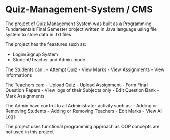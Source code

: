 # Quiz-Management-System / CMS

The project of Quiz Management System was built as a Programming Fundamentals Final Semester project written in Java language using file system to store data in .txt files

The project has the feaatures such as:

  - Login/Signup System
  - Student/Teacher and Admin mode
  
  The Students can : 
    - Attempt Quiz
    - View Marks
    - View Assignments
    - View Informations

  The Teachers can:
    - Upload Quiz
    - Upload Assignment
    - Form Final Question Papers
    - View logs of their Subjects only
    - Edit Question Bank
    - Mark Assignments
    
  The Admin have control to all Administrator activity such as:
    - Adding or Removing Students
    - Adding or Removing Teachers
    - Edit Marks
    - View All Logs
    
The project uses functional programming approach as OOP concepts are not used in this project
